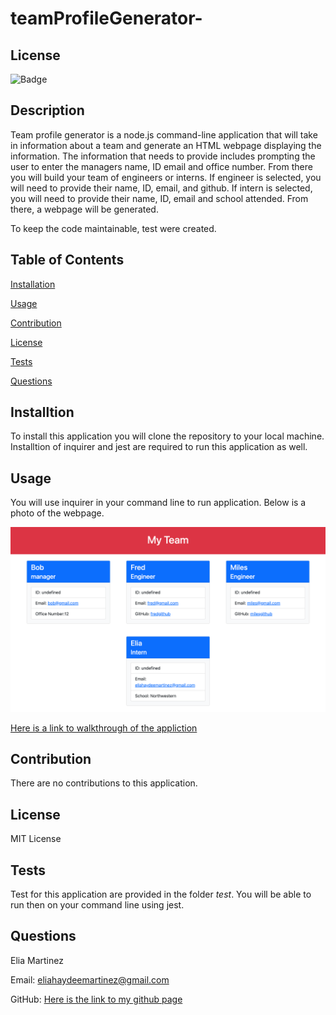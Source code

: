 # teamProfileGenerator-

## License 
![Badge](https://img.shields.io/badge/license-MIT-blue)

## Description 

Team profile generator is a node.js command-line application that will take in information about a team and generate an HTML webpage displaying the information. The information that needs to provide includes prompting the user to enter the managers name, ID email and office number. From there you will build your team of engineers or interns. If engineer is selected, you will need to provide their name, ID, email, and github. If intern is selected, you will need to provide their name, ID, email and school attended. From there, a webpage will be generated. 

To keep the code maintainable, test were created. 


## Table of Contents 

[Installation](#Installation)

[Usage](#Usage)

[Contribution](#Contribution)

[License](#License)

[Tests](#Tests)

[Questions](#Questions)


## Installtion

To install this application you will clone the repository to your local machine. Installtion of inquirer and jest are required to run this application as well. 

## Usage 

You will use inquirer in your command line to run application. Below is a photo of the webpage.

![Profile Generator](./assets/profilegenerator.png)

[Here is a link to walkthrough of the appliction](https://drive.google.com/file/d/17rtwBx0kW5zUrovd0rbmbG0-i9zP6Qzf/view)

## Contribution 

There are no contributions to this application. 

## License 

MIT License 

## Tests

Test for this application are provided in the folder _test_. You will be able to run then on your command line using jest.

## Questions 

Elia Martinez 

Email: [eliahaydeemartinez@gmail.com](eliahaydeemartinez@gmail.com)


GitHub: [Here is the link to my github page](https://github.com/EliaMart/teamProfileGenerator-)